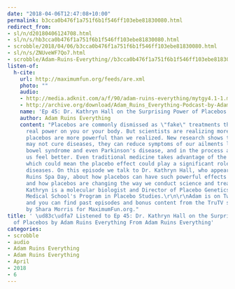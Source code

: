 ```yaml
---
date: "2018-04-06T12:47:08+10:00"
permalink: b3cca0b476f1a751f6b1f546ff103ebe81830080.html
redirect_from:
- sl/n/d20180406124708.html
- sl/n/s/hb3cca0b476f1a751f6b1f546ff103ebe81830080.html
- scrobble/2018/04/06/b3cca0b476f1a751f6b1f546ff103ebe81830080.html
- sl/n/s/ZNUveWF7Qo7.html
- scrobble/Adam-Ruins-Everything//b3cca0b476f1a751f6b1f546ff103ebe81830080.html
listen-of:
  h-cite:
    url: http://maximumfun.org/feeds/are.xml
    photo: ""
    audio:
    - http://media.adknit.com/a/f/90/adam-ruins-everything/mytgy4.1-1.mp3
    - http://archive.org/download/Adam_Ruins_Everything-Podcast-by-Adam_Ruins_Everything/Ep_45_Dr_Kathryn_Hall_on_the_Surprising_Power_of_Placebos.mp3
    name: 'Ep 45: Dr. Kathryn Hall on the Surprising Power of Placebos'
    author: Adam Ruins Everything
    content: "Placebos are commonly dismissed as \"fake\" treatments that have no
      real power on you or your body. But scientists are realizing more and more that
      placebos are more powerful than we realized. New research shows that while placebos
      may not cure diseases, they can reduce symptoms of our ailments like irritable
      bowel syndrome and even Parkinson's disease, and in the process actually make
      us feel better. Even traditional medicine takes advantage of the placebo effect,
      which could mean the placebo effect could play a significant role in treating
      diseases. On this episode we talk to Dr. Kathryn Hall, who appeared on Adam
      Ruins Spa Day, about how placebos can have such powerful effects on our brains
      and how placebos are changing the way we conduct science and treat patients.
      Kathryn is a molecular biologist and Director of Placebo Genetics at Harvard
      Medical School's Program in Placebo Studies.\r\n\r\nAdam is on Twitter @AdamConover
      and you can find past episodes and bonus content from the TruTV show at AdamRuinsEverything.com.\r\n\r\nProduced
      by Shara Morris for MaximumFun.org."
title: ' \ud83c\udfa7 Listened to Ep 45: Dr. Kathryn Hall on the Surprising Power
  of Placebos by Adam Ruins Everything From Adam Ruins Everything'
categories:
- scrobble
- audio
- Adam Ruins Everything
- Adam Ruins Everything
- April
- 2018
- 6
---
```

